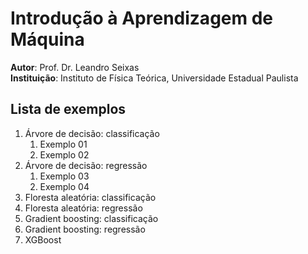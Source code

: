 # Introdução à Aprendizagem de Máquina

<p style="margin-top: 0; margin-bottom: 0;"><b>Autor</b>: Prof. Dr. Leandro Seixas<br><b>Instituição</b>: Instituto de Física Teórica, Universidade Estadual Paulista</p>


## Lista de exemplos

1. Árvore de decisão: classificação
    1. Exemplo 01
    2. Exemplo 02
2. Árvore de decisão: regressão
    1. Exemplo 03
    2. Exemplo 04
3. Floresta aleatória: classificação
4. Floresta aleatória: regressão
5. Gradient boosting: classificação
6. Gradient boosting: regressão
7. XGBoost
